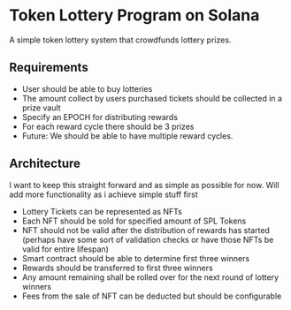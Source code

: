 # Token Lottery Program on Solana

A simple token lottery system that crowdfunds lottery prizes.


## Requirements
- User should be able to buy lotteries
- The amount collect by users purchased tickets should be collected in a prize vault
- Specify an EPOCH for distributing rewards
- For each reward cycle there should be 3 prizes
- Future: We should be able to have multiple reward cycles. 


## Architecture

I want to keep this straight forward and as simple as possible for now. Will add more functionality as i achieve simple stuff first

- Lottery Tickets can be represented as NFTs
- Each NFT should be sold for specified amount of SPL Tokens
- NFT should not be valid after the distribution of rewards has started (perhaps have some sort of validation checks or have those NFTs be valid for entire lifespan)
- Smart contract should be able to determine first three winners
- Rewards should be transferred to first three winners
- Any amount remaining shall be rolled over for the next round of lottery winners
- Fees from the sale of NFT can be deducted but should be configurable